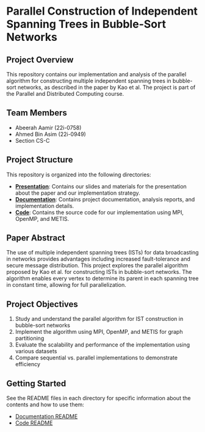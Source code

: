 # Parallel Construction of Independent Spanning Trees in Bubble-Sort Networks

## Project Overview
This repository contains our implementation and analysis of the parallel algorithm for constructing multiple independent spanning trees in bubble-sort networks, as described in the paper by Kao et al. The project is part of the Parallel and Distributed Computing course.

## Team Members
- Abeerah Aamir (22i-0758)
- Ahmed Bin Asim (22i-0949)
- Section CS-C

## Project Structure
This repository is organized into the following directories:

- **[Presentation](./Presentation/)**: Contains our slides and materials for the presentation about the paper and our implementation strategy.
- **[Documentation](./Documentation/)**: Contains project documentation, analysis reports, and implementation details.
- **[Code](./Code/)**: Contains the source code for our implementation using MPI, OpenMP, and METIS.

## Paper Abstract
The use of multiple independent spanning trees (ISTs) for data broadcasting in networks provides advantages including increased fault-tolerance and secure message distribution. This project explores the parallel algorithm proposed by Kao et al. for constructing ISTs in bubble-sort networks. The algorithm enables every vertex to determine its parent in each spanning tree in constant time, allowing for full parallelization.

## Project Objectives
1. Study and understand the parallel algorithm for IST construction in bubble-sort networks
2. Implement the algorithm using MPI, OpenMP, and METIS for graph partitioning
3. Evaluate the scalability and performance of the implementation using various datasets
4. Compare sequential vs. parallel implementations to demonstrate efficiency

## Getting Started
See the README files in each directory for specific information about the contents and how to use them:
- [Documentation README](./Documentation/README.md)
- [Code README](./Code/README.md)